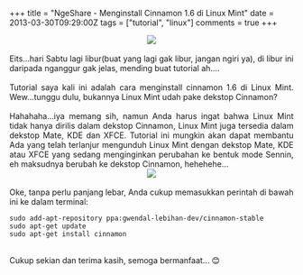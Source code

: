 +++
title = "NgeShare - Menginstall Cinnamon 1.6 di Linux Mint"
date = 2013-03-30T09:29:00Z
tags = ["tutorial", "linux"]
comments = true
+++

<center><img border="0" data-original-height="600" data-original-width="1200" src="https://3.bp.blogspot.com/-_s2KCxr33yA/XEukgH61EYI/AAAAAAAAS_I/-Kd1viPrbuo6aXsW56ApqizpEVGMtKZDACLcBGAs/s1600/mint.png" /></center><br />
<div style="text-align: justify;">Eits...hari Sabtu lagi libur(buat yang lagi gak libur, jangan ngiri ya), di libur ini daripada nganggur gak jelas, mending buat tutorial ah....<br /><br />
Tutorial saya kali ini adalah cara menginstall cinnamon 1.6 di Linux Mint. Wew...tunggu dulu, bukannya Linux Mint udah pake dekstop Cinnamon?<br /><br />
Hahahaha...iya memang sih, namun Anda harus ingat bahwa Linux Mint tidak hanya dirilis dalam dekstop Cinnamon, Linux Mint juga tersedia dalam dekstop Mate, KDE dan XFCE. Tutorial ini mungkin akan dapat membantu Ada yang telah terlanjur mengunduh Linux Mint dengan dekstop Mate, KDE atau XFCE yang sedang menginginkan perubahan ke bentuk mode Sennin, eh maksudnya berubah ke dekstop Cinnamon, hehehehe...<br />
<center><img border="0" src="https://3.bp.blogspot.com/-YsooEI74eeE/UVZNqXiPh0I/AAAAAAAAByI/0y0U6xDPTbE/s1600/linux-mint-14-cinnamon.png" /></center><br />
Oke, tanpa perlu panjang lebar, Anda cukup memasukkan perintah di bawah ini ke dalam terminal:
<pre><code>sudo add-apt-repository ppa:gwendal-lebihan-dev/cinnamon-stable<br />sudo apt-get update<br />sudo apt-get install cinnamon<br /></code></pre><br />
Cukup sekian dan terima kasih, semoga bermanfaat... 😊 </div>
